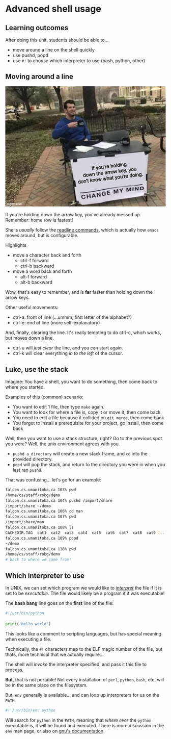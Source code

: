 Advanced shell usage
====================

Learning outcomes
-----------------

After doing this unit, students should be able to...

* move around a line on the shell quickly
* use pushd, popd
* use `#!` to choose which interpreter to use (bash, python, other)

Moving around a line
--------------------

![Mash-hand-hold technique](images/arrow_key.jpg)

If you're holding down the arrow key, you've already messed up.
Remember: home row is fastest!

Shells *usually* follow the
[readline commands](https://www.gnu.org/software/bash/manual/html_node/Bindable-Readline-Commands.html),
which is actually how `emacs` moves around, but is configurable.

Highlights

* move a character back and forth
  * ctrl-f forward
  * ctrl-b backward
* move a word back and forth
  * alt-f forward
  * alt-b backward

Wow, that's easy to remember, and is **far** faster than holding down the
arrow keys.

Other useful movements:

* ctrl-a: front of line (...ummm, first letter of the alphabet?)
* ctrl-e: end of line (more self-explanatory)

And, finally, clearing the line. It's really tempting to do ctrl-c, which
works, but moves down a line.

* ctrl-u will *just clear* the line, and you can start again.
* ctrl-k will clear everything *in to the left* of the cursor.

Luke, use the stack
-------------------

Imagine: You have a shell, you want to do something, then come back to
where you started.

Examples of this (common) scenario:

* You want to edit 1 file, then type `make` again.
* You want to look for where a file is, copy it or move it, then come back
* You need to edit a file because it collided on `git merge`, then come back
* You forgot to install a prerequisite for your project, go install, then come
  back

Well, then you want to use a stack structure, right? Go to the previous spot
you were? Well, the unix environment agrees with you.

* `pushd a_directory` will create a new stack frame, and `cd` into the provided
  directory.
* `popd` will pop the stack, and return to the directory you were in when you
  last ran `pushd`.

That was confusing... let's go for an example:

```sh
falcon.cs.umanitoba.ca 103% pwd
/home/cs/staff/robg/demo
falcon.cs.umanitoba.ca 104% pushd /import/share
/import/share ~/demo 
falcon.cs.umanitoba.ca 106% cd man
falcon.cs.umanitoba.ca 107% pwd
/import/share/man
falcon.cs.umanitoba.ca 108% ls
CACHEDIR.TAG  cat1  cat2  cat3  cat4  cat5  cat6  cat7  cat8  cat9 [...trimmed]
falcon.cs.umanitoba.ca 109% popd
~/demo 
falcon.cs.umanitoba.ca 110% pwd
/home/cs/staff/robg/demo
# back to where we came from!
```

Which interpreter to use
------------------------

In UNIX, we can set which program we would like to
[*interpret*](../1_languages/readme.md) the file if it is set to be *executable*.
The file would likely be a program if it was executable!

The **hash bang** line goes on the **first** line of the file:

```python
#!/usr/bin/python

print('hello world')
```

This looks like a comment to scripting languages, but has special meaning when
executing a file.

Technically, the `#!` characters map to the ELF magic number of the file, but
thats, more technical that we actually require...

The shell will *invoke* the interpreter specified, and pass it this file to
process.

**But**, that is not portable! Not every installation of `perl`, `python`,
`bash`, etc, will be in the same place on the filesystem.

But, `env` generally is available... and can loop up interpreters for us
on the `PATH`.

```bash
#! /usr/bin/env python
```

Will search for `python` in the `PATH`, meaning that *where ever* the
`python` executable is, it will be found and executed. There is more
discussion in the `env` man page, or also on
[gnu's documentation](https://www.gnu.org/software/coreutils/manual/html_node/env-invocation.html).
